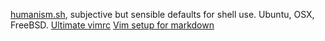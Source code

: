 [humanism.sh](https://github.com/cyphunk/humanism.sh), subjective but sensible defaults for shell use. Ubuntu, OSX, FreeBSD.
[Ultimate vimrc](http://amix.dk/vim/vimrc.html)
[Vim setup for markdown](http://www.swamphogg.com/2015/vim-setup/)
